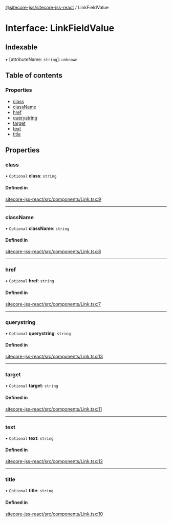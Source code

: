 [@sitecore-jss/sitecore-jss-react](../README.md) / LinkFieldValue

# Interface: LinkFieldValue

## Indexable

▪ [attributeName: `string`]: `unknown`

## Table of contents

### Properties

- [class](LinkFieldValue.md#class)
- [className](LinkFieldValue.md#classname)
- [href](LinkFieldValue.md#href)
- [querystring](LinkFieldValue.md#querystring)
- [target](LinkFieldValue.md#target)
- [text](LinkFieldValue.md#text)
- [title](LinkFieldValue.md#title)

## Properties

### class

• `Optional` **class**: `string`

#### Defined in

[sitecore-jss-react/src/components/Link.tsx:9](https://github.com/Sitecore/jss/blob/f3aaeea83/packages/sitecore-jss-react/src/components/Link.tsx#L9)

___

### className

• `Optional` **className**: `string`

#### Defined in

[sitecore-jss-react/src/components/Link.tsx:8](https://github.com/Sitecore/jss/blob/f3aaeea83/packages/sitecore-jss-react/src/components/Link.tsx#L8)

___

### href

• `Optional` **href**: `string`

#### Defined in

[sitecore-jss-react/src/components/Link.tsx:7](https://github.com/Sitecore/jss/blob/f3aaeea83/packages/sitecore-jss-react/src/components/Link.tsx#L7)

___

### querystring

• `Optional` **querystring**: `string`

#### Defined in

[sitecore-jss-react/src/components/Link.tsx:13](https://github.com/Sitecore/jss/blob/f3aaeea83/packages/sitecore-jss-react/src/components/Link.tsx#L13)

___

### target

• `Optional` **target**: `string`

#### Defined in

[sitecore-jss-react/src/components/Link.tsx:11](https://github.com/Sitecore/jss/blob/f3aaeea83/packages/sitecore-jss-react/src/components/Link.tsx#L11)

___

### text

• `Optional` **text**: `string`

#### Defined in

[sitecore-jss-react/src/components/Link.tsx:12](https://github.com/Sitecore/jss/blob/f3aaeea83/packages/sitecore-jss-react/src/components/Link.tsx#L12)

___

### title

• `Optional` **title**: `string`

#### Defined in

[sitecore-jss-react/src/components/Link.tsx:10](https://github.com/Sitecore/jss/blob/f3aaeea83/packages/sitecore-jss-react/src/components/Link.tsx#L10)
